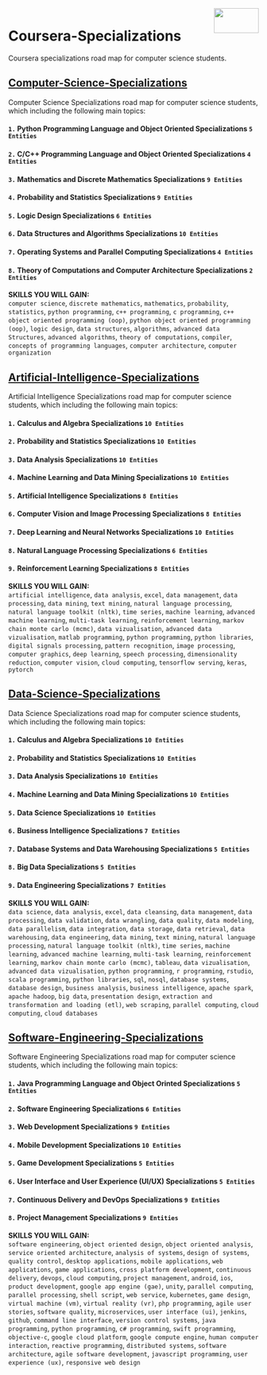 <img align="right" width="90" height="50" src="https://github.com/cs-MohamedAyman/Coursera-Specializations/blob/master/organizations-logos/coursera.jpg">

# Coursera-Specializations
Coursera specializations road map for computer science students.

## [Computer-Science-Specializations](https://github.com/cs-MohamedAyman/Coursera-Specializations/tree/master/Computer-Science-Specializations)
Computer Science Specializations road map for computer science students, which including the following main topics:

#### `1.` Python Programming Language and Object Oriented Specializations `5 Entities`
#### `2.` C/C++ Programming Language and Object Oriented Specializations `4 Entities`
#### `3.` Mathematics and Discrete Mathematics Specializations `9 Entities`
#### `4.` Probability and Statistics Specializations `9 Entities`
#### `5.` Logic Design Specializations `6 Entities`
#### `6.` Data Structures and Algorithms Specializations `10 Entities`
#### `7.` Operating Systems and Parallel Computing Specializations `4 Entities`
#### `8.` Theory of Computations and Computer Architecture Specializations `2 Entities`

**SKILLS YOU WILL GAIN:**<br>
`computer science`, `discrete mathematics`, `mathematics`, `probability`, `statistics`, `python programming`, `c++ programming`, `c programming`, `c++ object oriented programming (oop)`, `python object oriented programming (oop)`, `logic design`, `data structures`, `algorithms`, `advanced data Structures`, `advanced algorithms`, `theory of computations`, `compiler`, `concepts of programming languages`, `computer architecture`, `computer organization`

## [Artificial-Intelligence-Specializations](https://github.com/cs-MohamedAyman/Coursera-Specializations/tree/master/Artificial-Intelligence-Specializations)
Artificial Intelligence Specializations road map for computer science students, which including the following main topics:

#### `1.` Calculus and Algebra Specializations `10 Entities`
#### `2.` Probability and Statistics Specializations `10 Entities`
#### `3.` Data Analysis Specializations `10 Entities`
#### `4.` Machine Learning and Data Mining Specializations `10 Entities`
#### `5.` Artificial Intelligence Specializations `8 Entities`
#### `6.` Computer Vision and Image Processing Specializations `8 Entities`
#### `7.` Deep Learning and Neural Networks Specializations `10 Entities`
#### `8.` Natural Language Processing Specializations `6 Entities`
#### `9.` Reinforcement Learning Specializations `8 Entities`

**SKILLS YOU WILL GAIN:**<br>
`artificial intelligence`, `data analysis`, `excel`, `data management`, `data processing`, `data mining`, `text mining`, `natural language processing`, `natural language toolkit (nltk)`, `time series`, `machine learning`, `advanced machine learning`, `multi-task learning`, `reinforcement learning`, `markov chain monte carlo (mcmc)`, `data vizualisation`, `advanced data vizualisation`, `matlab programming`, `python programming`, `python libraries`, `digital signals processing`, `pattern recognition`, `image processing`, `computer graphics`, `deep learning`, `speech processing`, `dimensionality reduction`, `computer vision`, `cloud computing`, `tensorflow serving`, `keras`, `pytorch`

## [Data-Science-Specializations](https://github.com/cs-MohamedAyman/Coursera-Specializations/tree/master/Data-Science-Specializations)
Data Science Specializations road map for computer science students, which including the following main topics:

#### `1.` Calculus and Algebra Specializations `10 Entities`
#### `2.` Probability and Statistics Specializations `10 Entities`
#### `3.` Data Analysis Specializations `10 Entities`
#### `4.` Machine Learning and Data Mining Specializations `10 Entities`
#### `5.` Data Science Specializations `10 Entities`
#### `6.` Business Intelligence Specializations `7 Entities`
#### `7.` Database Systems and Data Warehousing Specializations `5 Entities`
#### `8.` Big Data Specializations `5 Entities`
#### `9.` Data Engineering Specializations `7 Entities`

**SKILLS YOU WILL GAIN:**<br>
`data science`, `data analysis`, `excel`, `data cleansing`, `data management`, `data processing`, `data validation`, `data wrangling`, `data quality`, `data modeling`, `data parallelism`, `data integration`, `data storage`, `data retrieval`, `data warehousing`, `data engineering`, `data mining`, `text mining`, `natural language processing`, `natural language toolkit (nltk)`, `time series`, `machine learning`, `advanced machine learning`, `multi-task learning`, `reinforcement learning`, `markov chain monte carlo (mcmc)`, `tableau`, `data vizualisation`, `advanced data vizualisation`, `python programming`, `r programming`, `rstudio`, `scala programming`, `python libraries`, `sql`, `nosql`, `database systems`, `database design`, `business analysis`, `business intelligence`, `apache spark`, `apache hadoop`, `big data`, `presentation design`, `extraction and transformation and loading (etl)`, `web scraping`, `parallel computing`, `cloud computing`, `cloud databases`

## [Software-Engineering-Specializations](https://github.com/cs-MohamedAyman/Coursera-Specializations/tree/master/Software-Engineering-Specializations)
Software Engineering Specializations road map for computer science students, which including the following main topics:

#### `1.` Java Programming Language and Object Orinted Specializations `5 Entities`
#### `2.` Software Engineering Specializations `6 Entities`
#### `3.` Web Development Specializations `9 Entities`
#### `4.` Mobile Development Specializations `10 Entities`
#### `5.` Game Development Specializations `5 Entities`
#### `6.` User Interface and User Experience (UI/UX) Specializations `5 Entities`
#### `7.` Continuous Delivery and DevOps Specializations `9 Entities`
#### `8.` Project Management Specializations `9 Entities`

**SKILLS YOU WILL GAIN:**<br>
`software engineering`, `object oriented design`, `object oriented analysis`, `service oriented architecture`, `analysis of systems`, `design of systems`, `quality control`, `desktop applications`, `mobile applications`, `web applications`, `game applications`, `cross platform development`, `continuous delivery`, `devops`, `cloud computing`, `project management`, `android`, `ios`, `product development`, `google app engine (gae)`, `unity`, `parallel computing`, `parallel processing`, `shell script`, `web service`, `kubernetes`, `game design`, `virtual machine (vm)`, `virtual reality (vr)`, `php programming`, `agile user stories`, `software quality`, `microservices`, `user interface (ui)`, `jenkins`, `github`, `command line interface`, `version control systems`, `java programming`, `python programming`, `c# programming`, `swift programming`, `objective-c`, `google cloud platform`, `google compute engine`, `human computer interaction`, `reactive programming`, `distributed systems`, `software architecture`, `agile software development`, `javascript programming`, `user experience (ux)`, `responsive web design`
